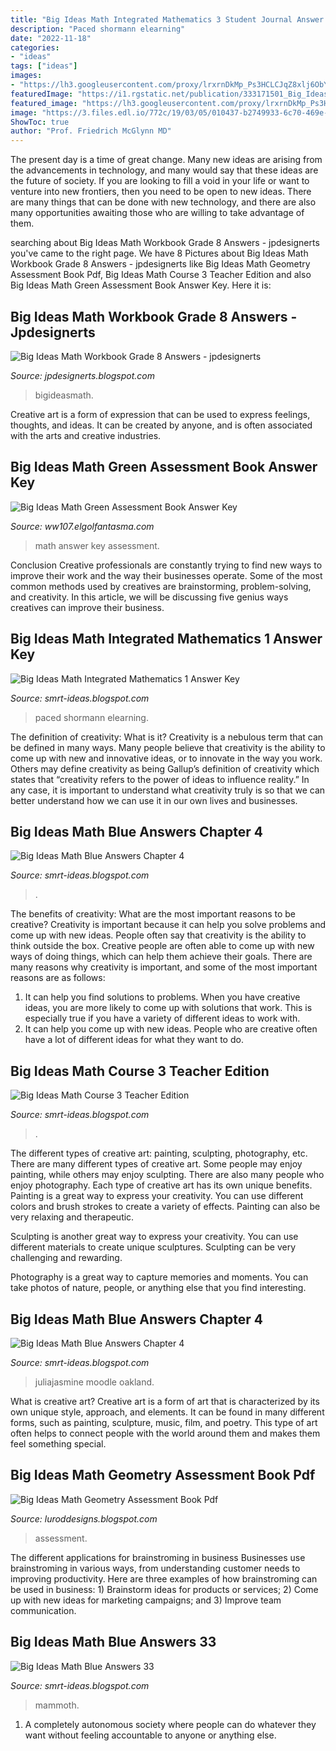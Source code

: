 ```yaml
---
title: "Big Ideas Math Integrated Mathematics 3 Student Journal Answer Key - Juliajasmine Moodle Oakland"
description: "Paced shormann elearning"
date: "2022-11-18"
categories:
- "ideas"
tags: ["ideas"]
images:
- "https://lh3.googleusercontent.com/proxy/lrxrnDkMp_Ps3HCLCJqZ8xlj6ObYKLJAJxq2l3iBSsxNmh5wlD2KzJyKknPj76-t3zzYiw4K-40hebhCM8t2p67e3_4C08rsUJN0DDDajuVy5jyBgSILZX8slF9c_ne9o5VwvNTgNK5N88-qdkxr7jX0gs5euSeTUjN2BvjaBFGhXO-drkHTpY4tsQ=w1200-h630-p-k-no-nu"
featuredImage: "https://i1.rgstatic.net/publication/333171501_Big_Ideas_in_Mathematics/links/5e60adcca6fdccbeba1c9ea0/largepreview.png"
featured_image: "https://lh3.googleusercontent.com/proxy/lrxrnDkMp_Ps3HCLCJqZ8xlj6ObYKLJAJxq2l3iBSsxNmh5wlD2KzJyKknPj76-t3zzYiw4K-40hebhCM8t2p67e3_4C08rsUJN0DDDajuVy5jyBgSILZX8slF9c_ne9o5VwvNTgNK5N88-qdkxr7jX0gs5euSeTUjN2BvjaBFGhXO-drkHTpY4tsQ=w1200-h630-p-k-no-nu"
image: "https://3.files.edl.io/772c/19/03/05/010437-b2749933-6c70-469e-bbb9-75d635a87996.png"
ShowToc: true
author: "Prof. Friedrich McGlynn MD"
---
```



The present day is a time of great change. Many new ideas are arising from the advancements in technology, and many would say that these ideas are the future of society. If you are looking to fill a void in your life or want to venture into new frontiers, then you need to be open to new ideas. There are many things that can be done with new technology, and there are also many opportunities awaiting those who are willing to take advantage of them.

	

		
searching about Big Ideas Math Workbook Grade 8 Answers - jpdesignerts you've came to the right page. We have 8 Pictures about Big Ideas Math Workbook Grade 8 Answers - jpdesignerts like Big Ideas Math Geometry Assessment Book Pdf, Big Ideas Math Course 3 Teacher Edition and also Big Ideas Math Green Assessment Book Answer Key. Here it is:
		
    
## Big Ideas Math Workbook Grade 8 Answers - Jpdesignerts

<img loading=lazy src="https://www.bigideasmath.com/uploads/images/book_covers/mrl2019/grade1_cc.jpg" onerror="this.onerror=null;this.src='https://tse4.mm.bing.net/th?id=OIP.N9uvckzUqHRR2Ez89fHldQAAAA&amp;pid=15.1';" alt="Big Ideas Math Workbook Grade 8 Answers - jpdesignerts">

_Source: jpdesignerts.blogspot.com_

>bigideasmath. 

	

Creative art is a form of expression that can be used to express feelings, thoughts, and ideas. It can be created by anyone, and is often associated with the arts and creative industries.

    
## Big Ideas Math Green Assessment Book Answer Key

<img loading=lazy src="http://cameronh726.weebly.com/uploads/2/3/3/7/23375714/1386857623.png" onerror="this.onerror=null;this.src='https://tse4.mm.bing.net/th?id=OIP.mVe490_6Bs1wvS6cyQeCvAHaKZ&amp;pid=15.1';" alt="Big Ideas Math Green Assessment Book Answer Key">

_Source: ww107.elgolfantasma.com_

>math answer key assessment. 

	

Conclusion
Creative professionals are constantly trying to find new ways to improve their work and the way their businesses operate. Some of the most common methods used by creatives are brainstorming, problem-solving, and creativity. In this article, we will be discussing five genius ways creatives can improve their business.

    
## Big Ideas Math Integrated Mathematics 1 Answer Key

<img loading=lazy src="https://cdn2.bigcommerce.com/server3300/a78f1/product_images/uploaded_images/2018-shm-el-assignment-page.png" onerror="this.onerror=null;this.src='https://tse1.mm.bing.net/th?id=OIP.ZSv0xCCx0a3DwtsQwLq3IQHaFq&amp;pid=15.1';" alt="Big Ideas Math Integrated Mathematics 1 Answer Key">

_Source: smrt-ideas.blogspot.com_

>paced shormann elearning. 

	

The definition of creativity: What is it?
Creativity is a nebulous term that can be defined in many ways. Many people believe that creativity is the ability to come up with new and innovative ideas, or to innovate in the way you work. Others may define creativity as being Gallup’s definition of creativity which states that “creativity refers to the power of ideas to influence reality.” In any case, it is important to understand what creativity truly is so that we can better understand how we can use it in our own lives and businesses.

    
## Big Ideas Math Blue Answers Chapter 4

<img loading=lazy src="https://media.cheggcdn.com/media/0d1/0d1d4c00-1a22-4a2a-b9a0-cb677054ee1b/image.png" onerror="this.onerror=null;this.src='https://tse2.mm.bing.net/th?id=OIP.epdY2eT6nNIhH55MZPaZIQHaJ4&amp;pid=15.1';" alt="Big Ideas Math Blue Answers Chapter 4">

_Source: smrt-ideas.blogspot.com_

>. 

	

The benefits of creativity: What are the most important reasons to be creative?
Creativity is important because it can help you solve problems and come up with new ideas. People often say that creativity is the ability to think outside the box. Creative people are often able to come up with new ways of doing things, which can help them achieve their goals. There are many reasons why creativity is important, and some of the most important reasons are as follows: 
1) It can help you find solutions to problems. When you have creative ideas, you are more likely to come up with solutions that work. This is especially true if you have a variety of different ideas to work with. 
2) It can help you come up with new ideas. People who are creative often have a lot of different ideas for what they want to do.

    
## Big Ideas Math Course 3 Teacher Edition

<img loading=lazy src="https://lh3.googleusercontent.com/proxy/lrxrnDkMp_Ps3HCLCJqZ8xlj6ObYKLJAJxq2l3iBSsxNmh5wlD2KzJyKknPj76-t3zzYiw4K-40hebhCM8t2p67e3_4C08rsUJN0DDDajuVy5jyBgSILZX8slF9c_ne9o5VwvNTgNK5N88-qdkxr7jX0gs5euSeTUjN2BvjaBFGhXO-drkHTpY4tsQ=w1200-h630-p-k-no-nu" onerror="this.onerror=null;this.src='https://tse2.mm.bing.net/th?id=OIP.wtsxh3mG6G9dI-7RMGxYzgHaFj&amp;pid=15.1';" alt="Big Ideas Math Course 3 Teacher Edition">

_Source: smrt-ideas.blogspot.com_

>. 

	

The different types of creative art: painting, sculpting, photography, etc.
There are many different types of creative art. Some people may enjoy painting, while others may enjoy sculpting. There are also many people who enjoy photography. Each type of creative art has its own unique benefits.
Painting is a great way to express your creativity. You can use different colors and brush strokes to create a variety of effects. Painting can also be very relaxing and therapeutic.

Sculpting is another great way to express your creativity. You can use different materials to create unique sculptures. Sculpting can be very challenging and rewarding.

Photography is a great way to capture memories and moments. You can take photos of nature, people, or anything else that you find interesting.

    
## Big Ideas Math Blue Answers Chapter 4

<img loading=lazy src="https://moodle.oakland.k12.mi.us/clarenceville/pluginfile.php/54840/mod_folder/content/0/Ch 4 Practice Test Answers p1.JPG?forcedownload=1" onerror="this.onerror=null;this.src='https://tse4.mm.bing.net/th?id=OIP.hRDYEutzzQqLppr_jCK-xwHaJ4&amp;pid=15.1';" alt="Big Ideas Math Blue Answers Chapter 4">

_Source: smrt-ideas.blogspot.com_

>juliajasmine moodle oakland. 

	

What is creative art?
Creative art is a form of art that is characterized by its own unique style, approach, and elements. It can be found in many different forms, such as painting, sculpture, music, film, and poetry. This type of art often helps to connect people with the world around them and makes them feel something special.

    
## Big Ideas Math Geometry Assessment Book Pdf

<img loading=lazy src="https://i1.rgstatic.net/publication/333171501_Big_Ideas_in_Mathematics/links/5e60adcca6fdccbeba1c9ea0/largepreview.png" onerror="this.onerror=null;this.src='https://tse4.mm.bing.net/th?id=OIP.c1Xfb6KYWmerfZxdmAPW1QHaKe&amp;pid=15.1';" alt="Big Ideas Math Geometry Assessment Book Pdf">

_Source: luroddesigns.blogspot.com_

>assessment. 

	

The different applications for brainstroming in business
Businesses use brainstroming in various ways, from understanding customer needs to improving productivity. Here are three examples of how brainstroming can be used in business: 1) Brainstorm ideas for products or services; 2) Come up with new ideas for marketing campaigns; and 3) Improve team communication.

    
## Big Ideas Math Blue Answers 33

<img loading=lazy src="https://3.files.edl.io/772c/19/03/05/010437-b2749933-6c70-469e-bbb9-75d635a87996.png" onerror="this.onerror=null;this.src='https://tse1.mm.bing.net/th?id=OIP.ibhf1CNn2rn5O-sMU4edygHaFm&amp;pid=15.1';" alt="Big Ideas Math Blue Answers 33">

_Source: smrt-ideas.blogspot.com_

>mammoth. 

	

1. A completely autonomous society where people can do whatever they want without feeling accountable to anyone or anything else. 

